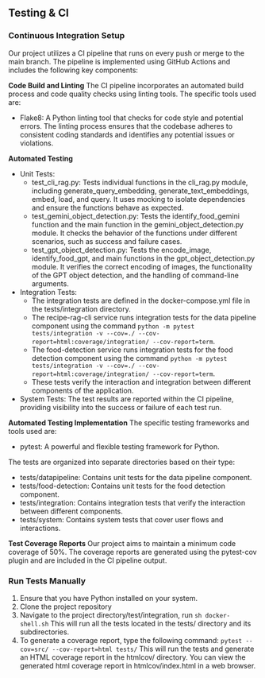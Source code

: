## Testing & CI
### Continuous Integration Setup
Our project utilizes a CI pipeline that runs on every push or merge to the main branch. The pipeline is implemented using GitHub Actions and includes the following key components:

**Code Build and Linting**
The CI pipeline incorporates an automated build process and code quality checks using linting tools. The specific tools used are:
- Flake8: A Python linting tool that checks for code style and potential errors.
The linting process ensures that the codebase adheres to consistent coding standards and identifies any potential issues or violations.

**Automated Testing**
- Unit Tests: 
  - test_cli_rag.py: Tests individual functions in the cli_rag.py module, including generate_query_embedding, generate_text_embeddings, embed, load, and query. It uses mocking to isolate dependencies and ensure the functions behave as expected.
  - test_gemini_object_detection.py: Tests the identify_food_gemini function and the main function in the gemini_object_detection.py module. It checks the behavior of the functions under different scenarios, such as success and failure cases.
  - test_gpt_object_detection.py: Tests the encode_image, identify_food_gpt, and main functions in the gpt_object_detection.py module. It verifies the correct encoding of images, the functionality of the GPT object detection, and the handling of command-line arguments.
- Integration Tests: 
  - The integration tests are defined in the docker-compose.yml file in the tests/integration directory.
  - The recipe-rag-cli service runs integration tests for the data pipeline component using the command ```python -m pytest tests/integration -v --cov=./ --cov-report=html:coverage/integration/ --cov-report=term```.
  - The food-detection service runs integration tests for the food detection component using the command ```python -m pytest tests/integration -v --cov=./ --cov-report=html:coverage/integration/ --cov-report=term```.
  - These tests verify the interaction and integration between different components of the application.
- System Tests:
The test results are reported within the CI pipeline, providing visibility into the success or failure of each test run.

**Automated Testing Implementation**
The specific testing frameworks and tools used are:

- pytest: A powerful and flexible testing framework for Python.

The tests are organized into separate directories based on their type:

- tests/datapipeline: Contains unit tests for the data pipeline component.
- tests/food-detection: Contains unit tests for the food detection component.
- tests/integration: Contains integration tests that verify the interaction between different components.
- tests/system: Contains system tests that cover user flows and interactions.
  
**Test Coverage Reports**
Our project aims to maintain a minimum code coverage of 50%. The coverage reports are generated using the pytest-cov plugin and are included in the CI pipeline output.

### Run Tests Manually
1. Ensure that you have Python installed on your system.
2. Clone the project repository
3. Navigate to the project directory/test/integration, run ```sh docker-shell.sh```
   This will run all the tests located in the tests/ directory and its subdirectories.
4. To generate a coverage report, type the following command:
   ```pytest --cov=src/ --cov-report=html tests/```
    This will run the tests and generate an HTML coverage report in the htmlcov/ directory. You can view the generated html coverage report in htmlcov/index.html in a web browser.